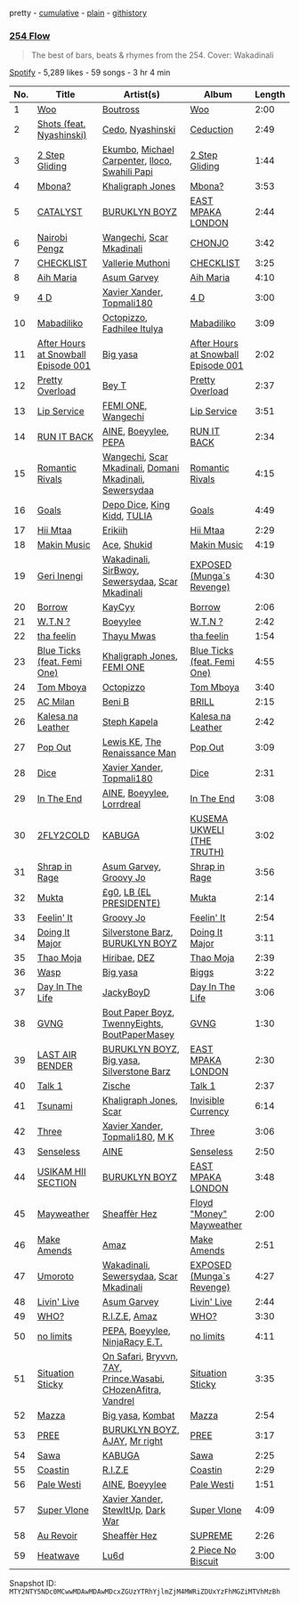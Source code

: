 pretty - [cumulative](/playlists/cumulative/37i9dQZF1DWZdKbfDnTWVN.md) - [plain](/playlists/plain/37i9dQZF1DWZdKbfDnTWVN) - [githistory](https://github.githistory.xyz/mackorone/spotify-playlist-archive/blob/main/playlists/plain/37i9dQZF1DWZdKbfDnTWVN)

### [254 Flow](https://open.spotify.com/playlist/37i9dQZF1DWZdKbfDnTWVN)

> The best of bars, beats & rhymes from the 254\. Cover: Wakadinali

[Spotify](https://open.spotify.com/user/spotify) - 5,289 likes - 59 songs - 3 hr 4 min

| No. | Title | Artist(s) | Album | Length |
|---|---|---|---|---|
| 1 | [Woo](https://open.spotify.com/track/2X4y4atdcQXSaWn8aBSJZq) | [Boutross](https://open.spotify.com/artist/60llzVzPwr1pfNy7qerr7y) | [Woo](https://open.spotify.com/album/6JKsNhNlPwfClt6j5ueIJM) | 2:00 |
| 2 | [Shots \(feat\. Nyashinski\)](https://open.spotify.com/track/1oZYyR3EWPOPTyrZXIQuey) | [Cedo](https://open.spotify.com/artist/4XnL8ClOo3yWrWU4VJWa6q), [Nyashinski](https://open.spotify.com/artist/7KY9NaOVRmptl8vlpVomi6) | [Ceduction](https://open.spotify.com/album/72CVdgTmhjPyGh78LRv1Gy) | 2:49 |
| 3 | [2 Step Gliding](https://open.spotify.com/track/3LCisn5gOFXlwHR6CCJH1h) | [Ekumbo](https://open.spotify.com/artist/1a40Z4TMkLys2UVlxDXPT7), [Michael Carpenter](https://open.spotify.com/artist/2zxCiaufpb0PVlWb9iRBDz), [lloco](https://open.spotify.com/artist/2WTWVfASuVDEfdKWjTomXH), [Swahili Papi](https://open.spotify.com/artist/66HNxzGcmvdYQD36Pcg0Di) | [2 Step Gliding](https://open.spotify.com/album/6ZnGv3LJi8W90QoaqNlMRh) | 1:44 |
| 4 | [Mbona?](https://open.spotify.com/track/5hJ9UhvS0IFU2docn62NAq) | [Khaligraph Jones](https://open.spotify.com/artist/1xxXRVpuEm3X3p1QEm61Az) | [Mbona?](https://open.spotify.com/album/4VCwHlYHoyBL86bpXbORGh) | 3:53 |
| 5 | [CATALYST](https://open.spotify.com/track/3gaYFa4e3JswfToeYHtAKX) | [BURUKLYN BOYZ](https://open.spotify.com/artist/4iXOuQsJ5qOOC7HgOIXLFU) | [EAST MPAKA LONDON](https://open.spotify.com/album/47vN97kxrAYQUMNEjgBX0G) | 2:44 |
| 6 | [Nairobi Pengz](https://open.spotify.com/track/6vYlSCbecwhbLN7LCReItg) | [Wangechi](https://open.spotify.com/artist/3sRwsuyZVOyczSZUSiAHj6), [Scar Mkadinali](https://open.spotify.com/artist/61npyqrvQo2AGnjNqIV6E7) | [CHONJO](https://open.spotify.com/album/7MKDPUsNzh4adGw36ACW9C) | 3:42 |
| 7 | [CHECKLIST](https://open.spotify.com/track/4vSPH1x7oYohAUEoYehl2b) | [Vallerie Muthoni](https://open.spotify.com/artist/0BODXRyhRpJie8h9qpZb9E) | [CHECKLIST](https://open.spotify.com/album/1AtdGKcZ4hjcWTBDGDRpD2) | 3:25 |
| 8 | [Aih Maria](https://open.spotify.com/track/0iVU7CCX8PbJcE6JnmAFWo) | [Asum Garvey](https://open.spotify.com/artist/5RzBJUlfg5ps6jEJz98Ga7) | [Aih Maria](https://open.spotify.com/album/6PWFocnXFRIzDAokwppdlu) | 4:10 |
| 9 | [4 D](https://open.spotify.com/track/1x1hN1KpXLCtqbCx280sgp) | [Xavier Xander](https://open.spotify.com/artist/71j1401qfvGqlUYS5l3axQ), [Topmali180](https://open.spotify.com/artist/6MrIAMGDktCB2Gib8xcWSV) | [4 D](https://open.spotify.com/album/0irLPPH3fJqXlbK0lAY0XF) | 3:00 |
| 10 | [Mabadiliko](https://open.spotify.com/track/0fEw1TI2CPzXs93EEKo0cl) | [Octopizzo](https://open.spotify.com/artist/7Ijwdl32LSddH695Qn3q5o), [Fadhilee Itulya](https://open.spotify.com/artist/3iWzdkOgIDqZDiakNnnlig) | [Mabadiliko](https://open.spotify.com/album/6IFsDy5C0kynOzSTMQVolo) | 3:09 |
| 11 | [After Hours at Snowball Episode 001](https://open.spotify.com/track/2SbDMuwzjoWL9prDUjcg6n) | [Big yasa](https://open.spotify.com/artist/4irem3YwBjOoB8CoYIPwRc) | [After Hours at Snowball Episode 001](https://open.spotify.com/album/2BoA5Ef4dwNqdYhN1nPBPs) | 2:02 |
| 12 | [Pretty Overload](https://open.spotify.com/track/6a2WQeQHhW1xUiIjskV672) | [Bey T](https://open.spotify.com/artist/5fGp7NJKHwbRlvQvDudkxk) | [Pretty Overload](https://open.spotify.com/album/2b03wQZzmqqtIcguqZfgqR) | 2:37 |
| 13 | [Lip Service](https://open.spotify.com/track/2Mtk2PU62wsaU6f9qnEh3p) | [FEMI ONE](https://open.spotify.com/artist/1Kg4nxeTD9wP3082jp1nkH), [Wangechi](https://open.spotify.com/artist/3sRwsuyZVOyczSZUSiAHj6) | [Lip Service](https://open.spotify.com/album/6lhrOKDPBdsz4adhAAoO6Q) | 3:51 |
| 14 | [RUN IT BACK](https://open.spotify.com/track/3Va9pM09AQ2Gyatgu4vQ0O) | [AINE](https://open.spotify.com/artist/6wjvPNWZyYAX8Q98XzVrQM), [Boeyylee](https://open.spotify.com/artist/4qMKT1IgMKpk9fnv6FYXLN), [PEPA](https://open.spotify.com/artist/4HqvlMEqy26JdJ99TagjWh) | [RUN IT BACK](https://open.spotify.com/album/6alK8J7KlYDgQB0bswLBdE) | 2:34 |
| 15 | [Romantic Rivals](https://open.spotify.com/track/3icpxCljEDRZ0OgMs5wXIY) | [Wangechi](https://open.spotify.com/artist/3sRwsuyZVOyczSZUSiAHj6), [Scar Mkadinali](https://open.spotify.com/artist/61npyqrvQo2AGnjNqIV6E7), [Domani Mkadinali](https://open.spotify.com/artist/5JAiIzH0jXCzYZe0nRbol2), [Sewersydaa](https://open.spotify.com/artist/4Fpbih3XlDuUndqbIOh1Vm) | [Romantic Rivals](https://open.spotify.com/album/32EU7qQmOukGB0S3x7C7cE) | 4:15 |
| 16 | [Goals](https://open.spotify.com/track/59XXyMYlMY06QLnaVQ9o9V) | [Depo Dice](https://open.spotify.com/artist/0SsuCEk4qdt5CsETfyyovW), [King Kidd](https://open.spotify.com/artist/7DzkDJiSGbedL6pa3qIdi5), [TULIA](https://open.spotify.com/artist/0jOx9WW4vWP4OYoaYnoCVC) | [Goals](https://open.spotify.com/album/2r8lP89AjPs1gYyb9r0g0u) | 4:49 |
| 17 | [Hii Mtaa](https://open.spotify.com/track/0ui12FkQuzICZ0eLlWylsb) | [Erikiih](https://open.spotify.com/artist/6J3h46dGlT2YXWm8gLNm5Z) | [Hii Mtaa](https://open.spotify.com/album/0vFlHQ56gYnHzbjGgXZlRe) | 2:29 |
| 18 | [Makin Music](https://open.spotify.com/track/4Z5DU441GzVl5OVxUl8xmU) | [Ace](https://open.spotify.com/artist/4JE88HnStToQiqFDeVOxV9), [Shukid](https://open.spotify.com/artist/7L7R79upSyUMVrmKtmF13G) | [Makin Music](https://open.spotify.com/album/2vER1Eyvwv8hJJsuFIpbfH) | 4:19 |
| 19 | [Geri Inengi](https://open.spotify.com/track/3mMCfqlXkDzH8jE9mjIu7d) | [Wakadinali](https://open.spotify.com/artist/10jefIr7Jj7c0dDJEqRcWK), [SirBwoy](https://open.spotify.com/artist/2YGz5XZZOcYA9TjDacv2aC), [Sewersydaa](https://open.spotify.com/artist/4Fpbih3XlDuUndqbIOh1Vm), [Scar Mkadinali](https://open.spotify.com/artist/3RCoJbqdoT2wavPdNCob2T) | [EXPOSED \(Munga\`s Revenge\)](https://open.spotify.com/album/7EdsRJcXSbgaulhtzYN14n) | 4:30 |
| 20 | [Borrow](https://open.spotify.com/track/5Fy8z5xuJHsd6Id0DYRxZN) | [KayCyy](https://open.spotify.com/artist/7gmVTgaiN0gpDJKvTHPTRL) | [Borrow](https://open.spotify.com/album/5KPBYQCbDjDW1depOwv61k) | 2:06 |
| 21 | [W.T.N ?](https://open.spotify.com/track/7dfVmXnGB5OlBHiQum53rL) | [Boeyylee](https://open.spotify.com/artist/4qMKT1IgMKpk9fnv6FYXLN) | [W.T.N ?](https://open.spotify.com/album/2G2k6UrxLNcEGWhZLUNueo) | 2:42 |
| 22 | [tha feelin](https://open.spotify.com/track/3GM4jz8GuMkVUvCODSZ1i0) | [Thayu Mwas](https://open.spotify.com/artist/6Za9gHP7gAvWh4IJC9Osqc) | [tha feelin](https://open.spotify.com/album/2pQ8DLVKqm5YYIseTwjnhZ) | 1:54 |
| 23 | [Blue Ticks \(feat\. Femi One\)](https://open.spotify.com/track/4idmyddVB7baddyWJWDnEF) | [Khaligraph Jones](https://open.spotify.com/artist/1xxXRVpuEm3X3p1QEm61Az), [FEMI ONE](https://open.spotify.com/artist/1Kg4nxeTD9wP3082jp1nkH) | [Blue Ticks \(feat\. Femi One\)](https://open.spotify.com/album/2TNxPFOTblCkmnndT4Z3Ki) | 4:55 |
| 24 | [Tom Mboya](https://open.spotify.com/track/2y5CIx4aoIGMoJilesf2yA) | [Octopizzo](https://open.spotify.com/artist/7Ijwdl32LSddH695Qn3q5o) | [Tom Mboya](https://open.spotify.com/album/1FC8uWdB2v0vgMiLFqbnH9) | 3:40 |
| 25 | [AC Milan](https://open.spotify.com/track/1QlHg2lCPjSBScMEnBNzA9) | [Beni B](https://open.spotify.com/artist/6EpoazFj4SFu6uVwZnOCiT) | [BRILL](https://open.spotify.com/album/12SXT9ZmInfyrQhtXzNLO5) | 2:15 |
| 26 | [Kalesa na Leather](https://open.spotify.com/track/0YETEpBObtWQAAlrEBL5VK) | [Steph Kapela](https://open.spotify.com/artist/6wLnCeHouyPLFHjolO1Igl) | [Kalesa na Leather](https://open.spotify.com/album/2BmdCBVfeopAna7jznaQOM) | 2:42 |
| 27 | [Pop Out](https://open.spotify.com/track/0XLWcdwnbkaq1sxbNXJBNs) | [Lewis KE](https://open.spotify.com/artist/5EWEp45uBW3TNr3v0F0bT3), [The Renaissance Man](https://open.spotify.com/artist/6nszgkJNXu8EhZdEzaYqWi) | [Pop Out](https://open.spotify.com/album/3DKxIMMpgRakBLeaXEs0JG) | 3:09 |
| 28 | [Dice](https://open.spotify.com/track/5SJxfCadODTEdgO9ooKOmR) | [Xavier Xander](https://open.spotify.com/artist/71j1401qfvGqlUYS5l3axQ), [Topmali180](https://open.spotify.com/artist/6MrIAMGDktCB2Gib8xcWSV) | [Dice](https://open.spotify.com/album/78nK71bAefWTNdu7mXmdcG) | 2:31 |
| 29 | [In The End](https://open.spotify.com/track/6oLe2HrrJQ3BBIyq2TTqIm) | [AINE](https://open.spotify.com/artist/6wjvPNWZyYAX8Q98XzVrQM), [Boeyylee](https://open.spotify.com/artist/4qMKT1IgMKpk9fnv6FYXLN), [Lorrdreal](https://open.spotify.com/artist/7nRPXBDL1XWxB76tWRg2wP) | [In The End](https://open.spotify.com/album/2QY8FAFs5PBzTwzyAkElwY) | 3:08 |
| 30 | [2FLY2COLD](https://open.spotify.com/track/3kFnL2zptnyzdcrgPJz5V8) | [KABUGA](https://open.spotify.com/artist/68d2olhtpyi3Lt3vKY6uWa) | [KUSEMA UKWELI \(THE TRUTH\)](https://open.spotify.com/album/7FfGiHEYSpuqCdUvhfifyO) | 3:02 |
| 31 | [Shrap in Rage](https://open.spotify.com/track/7rHVA6faZqOaxt58d9f5bK) | [Asum Garvey](https://open.spotify.com/artist/5RzBJUlfg5ps6jEJz98Ga7), [Groovy Jo](https://open.spotify.com/artist/1IwUZ6iKBJmi7YdDRqAHr6) | [Shrap in Rage](https://open.spotify.com/album/6dNBtrnPvbKdNXJQaIoq1p) | 3:56 |
| 32 | [Mukta](https://open.spotify.com/track/0oN4a2IN6iaUT3onIIuBYI) | [£g0](https://open.spotify.com/artist/3VfGT695sBZZvATskxjdr0), [LB \(EL PRESIDENTE\)](https://open.spotify.com/artist/19tmkCNT4ZOGkI4cLgSxO3) | [Mukta](https://open.spotify.com/album/71d0dEnWw8vBQ2Ka3MQtKG) | 2:14 |
| 33 | [Feelin' It](https://open.spotify.com/track/1KqtoMNOZbvsiB0K7ZWiHp) | [Groovy Jo](https://open.spotify.com/artist/1IwUZ6iKBJmi7YdDRqAHr6) | [Feelin' It](https://open.spotify.com/album/1tYGnwCO1uFu49hkYKK2nc) | 2:54 |
| 34 | [Doing It Major](https://open.spotify.com/track/5SWH1zFKXIwNL50sStm7Ei) | [Silverstone Barz](https://open.spotify.com/artist/0ORrak8S66JgLaZFSXH6gg), [BURUKLYN BOYZ](https://open.spotify.com/artist/4iXOuQsJ5qOOC7HgOIXLFU) | [Doing It Major](https://open.spotify.com/album/6LhgJz1N20khvZ9P45nqFN) | 3:11 |
| 35 | [Thao Moja](https://open.spotify.com/track/1PO7W6fuOlFqM7bdNhzN1q) | [Hiribae](https://open.spotify.com/artist/1WqYHHRmIP1FduEtaEicL3), [DEZ](https://open.spotify.com/artist/3msuv9fbuApqt9E4cJ6HWv) | [Thao Moja](https://open.spotify.com/album/0BJkuk75Yj4gVz11P8ckuM) | 2:39 |
| 36 | [Wasp](https://open.spotify.com/track/76TeUkPnBIKQuj3aNgSvNn) | [Big yasa](https://open.spotify.com/artist/4irem3YwBjOoB8CoYIPwRc) | [Biggs](https://open.spotify.com/album/5jSHZN2vS2gvYySlQfUQBD) | 3:22 |
| 37 | [Day In The Life](https://open.spotify.com/track/4ZO9Y99uojl291TjD2U0eJ) | [JackyBoyD](https://open.spotify.com/artist/6RqBs6Cc37m6dBDYfUlmoC) | [Day In The Life](https://open.spotify.com/album/5YHWe62ygI6WMaBqGb1rOk) | 3:06 |
| 38 | [GVNG](https://open.spotify.com/track/2x0IbiX2uIrA3rH8G3Nzb3) | [Bout Paper Boyz](https://open.spotify.com/artist/2EXPwSRAffYH1zNCalvcaB), [TwennyEights](https://open.spotify.com/artist/6wsz9QSirpcHgvkZ2Huhv0), [BoutPaperMasey](https://open.spotify.com/artist/7u408StdmIpsqxET0fm3dW) | [GVNG](https://open.spotify.com/album/5AUM8rsUTPiTldUtH7k0ux) | 1:30 |
| 39 | [LAST AIR BENDER](https://open.spotify.com/track/3Tkrl8e0p4WvXCq31ITeXw) | [BURUKLYN BOYZ](https://open.spotify.com/artist/4iXOuQsJ5qOOC7HgOIXLFU), [Big yasa](https://open.spotify.com/artist/4irem3YwBjOoB8CoYIPwRc), [Silverstone Barz](https://open.spotify.com/artist/0ORrak8S66JgLaZFSXH6gg) | [EAST MPAKA LONDON](https://open.spotify.com/album/47vN97kxrAYQUMNEjgBX0G) | 2:30 |
| 40 | [Talk 1](https://open.spotify.com/track/2IEMb0weVldFdaFNKk3S2e) | [Zische](https://open.spotify.com/artist/0JB6umTJU4N8s89kqt63yZ) | [Talk 1](https://open.spotify.com/album/1fyB2EcRkCsLybJBhdDKRz) | 2:37 |
| 41 | [Tsunami](https://open.spotify.com/track/0Z412tcJhHWjmU7q05qI7T) | [Khaligraph Jones](https://open.spotify.com/artist/1xxXRVpuEm3X3p1QEm61Az), [Scar](https://open.spotify.com/artist/4jNWY4AuhaqlwrKsYpYPhH) | [Invisible Currency](https://open.spotify.com/album/3bMnNtT3KDro78bMlWiq8a) | 6:14 |
| 42 | [Three](https://open.spotify.com/track/7mNsd1i6rIlRWK8N4QtlOg) | [Xavier Xander](https://open.spotify.com/artist/71j1401qfvGqlUYS5l3axQ), [Topmali180](https://open.spotify.com/artist/6MrIAMGDktCB2Gib8xcWSV), [M K](https://open.spotify.com/artist/5pe0KlboxFAgiROqr1HMcy) | [Three](https://open.spotify.com/album/76KkDaIeYGn4d25R5CgIbT) | 3:06 |
| 43 | [Senseless](https://open.spotify.com/track/2CxK2sMoIkMgFzH91SngMI) | [AINE](https://open.spotify.com/artist/6wjvPNWZyYAX8Q98XzVrQM) | [Senseless](https://open.spotify.com/album/5mt4ZmtZH0dV0YmKJyiY6S) | 2:50 |
| 44 | [USIKAM HII SECTION](https://open.spotify.com/track/5XDl1xJSDK5ys6jI9r0p2i) | [BURUKLYN BOYZ](https://open.spotify.com/artist/4iXOuQsJ5qOOC7HgOIXLFU) | [EAST MPAKA LONDON](https://open.spotify.com/album/47vN97kxrAYQUMNEjgBX0G) | 3:48 |
| 45 | [Mayweather](https://open.spotify.com/track/6tnqY6pSxCt0MBdXykpA52) | [Sheaffèr Hez](https://open.spotify.com/artist/0qULQvjFwJoYTjwAMQQFc7) | [Floyd "Money" Mayweather](https://open.spotify.com/album/5yPEvtd93BYHO9CEBzqDgN) | 2:00 |
| 46 | [Make Amends](https://open.spotify.com/track/5F2xI5nPDnatDJvNtP06NA) | [Amaz](https://open.spotify.com/artist/3wtVJS5a0IunELhRRHubXr) | [Make Amends](https://open.spotify.com/album/5uFC8GqHRAwtyV2wY8oWER) | 2:51 |
| 47 | [Umoroto](https://open.spotify.com/track/5wjD5yBTFfmSzfFdxfNAki) | [Wakadinali](https://open.spotify.com/artist/10jefIr7Jj7c0dDJEqRcWK), [Sewersydaa](https://open.spotify.com/artist/4Fpbih3XlDuUndqbIOh1Vm), [Scar Mkadinali](https://open.spotify.com/artist/3RCoJbqdoT2wavPdNCob2T) | [EXPOSED \(Munga\`s Revenge\)](https://open.spotify.com/album/7EdsRJcXSbgaulhtzYN14n) | 4:27 |
| 48 | [Livin' Live](https://open.spotify.com/track/78HexnFc3Yy7NAMGmxXQyr) | [Asum Garvey](https://open.spotify.com/artist/5RzBJUlfg5ps6jEJz98Ga7) | [Livin' Live](https://open.spotify.com/album/25ibNvlW5yK0QyWzuOEt5J) | 2:44 |
| 49 | [WHO?](https://open.spotify.com/track/4qgRm4l0ns4cClQyIsOJ1c) | [R.I.Z.E](https://open.spotify.com/artist/4eW4BZAP0bK32vgLIe1IqO), [Amaz](https://open.spotify.com/artist/3wtVJS5a0IunELhRRHubXr) | [WHO?](https://open.spotify.com/album/1utTBCnNVBfUea8ZpP99NZ) | 3:30 |
| 50 | [no limits](https://open.spotify.com/track/642GFCw2GgE1Vc9c3RZjEI) | [PEPA](https://open.spotify.com/artist/4HqvlMEqy26JdJ99TagjWh), [Boeyylee](https://open.spotify.com/artist/4qMKT1IgMKpk9fnv6FYXLN), [NinjaRacy E.T.](https://open.spotify.com/artist/4H0GbCa3OpIs47U1Qio42I) | [no limits](https://open.spotify.com/album/6noNnHm5ItLugU4JG9DOGL) | 4:11 |
| 51 | [Situation Sticky](https://open.spotify.com/track/4UMUYdkPJTXml0XOXiH1AR) | [On Safari](https://open.spotify.com/artist/7C4Sna90V9C5gRrtZNh8kZ), [Bryvvn](https://open.spotify.com/artist/1YcGi2JIfTzbotFBDiysfS), [7AY](https://open.spotify.com/artist/3MiRH0LK3bcno7nZa6QtLm), [Prince.Wasabi](https://open.spotify.com/artist/2Gaxo8kmFvgNJvNmg6ZsGH), [CHozenAfitra](https://open.spotify.com/artist/3ezTcPg7Z7zY1p1XbVuRiQ), [Vandrel](https://open.spotify.com/artist/6nYKLho6i0KRNEEqffoJfv) | [Situation Sticky](https://open.spotify.com/album/20aSo6Bl2IP2Qku5aFAx5i) | 3:35 |
| 52 | [Mazza](https://open.spotify.com/track/1kAL4G6ScoiGFB1YWRKtj7) | [Big yasa](https://open.spotify.com/artist/4irem3YwBjOoB8CoYIPwRc), [Kombat](https://open.spotify.com/artist/3lWesKnd7TQsvcI6MpHB6o) | [Mazza](https://open.spotify.com/album/5xk0cKFFkH0cZtSnufyU6a) | 2:54 |
| 53 | [PREE](https://open.spotify.com/track/0voJpkHOyEcHiTmCS6rFEB) | [BURUKLYN BOYZ](https://open.spotify.com/artist/4iXOuQsJ5qOOC7HgOIXLFU), [AJAY](https://open.spotify.com/artist/0aSARVYhhKFQov5I8xfCY0), [Mr right](https://open.spotify.com/artist/5FafI7t7Msq7cTLo1qyjHG) | [PREE](https://open.spotify.com/album/6dNMrRjXb7bSU6uI2jRVX0) | 3:17 |
| 54 | [Sawa](https://open.spotify.com/track/0wJmCGVg0JTGE3iyHUqyWK) | [KABUGA](https://open.spotify.com/artist/68d2olhtpyi3Lt3vKY6uWa) | [Sawa](https://open.spotify.com/album/6qzmfRbYjwYP4unvKH9BSV) | 2:25 |
| 55 | [Coastin](https://open.spotify.com/track/3Q6sRzzw2IIUDhEAag9Ah4) | [R.I.Z.E](https://open.spotify.com/artist/4eW4BZAP0bK32vgLIe1IqO) | [Coastin](https://open.spotify.com/album/037ahJTrsQ4PuEvFUHljwQ) | 2:29 |
| 56 | [Pale Westi](https://open.spotify.com/track/21LNoPtgH50h5RARs7SV1s) | [AINE](https://open.spotify.com/artist/6wjvPNWZyYAX8Q98XzVrQM), [Boeyylee](https://open.spotify.com/artist/4qMKT1IgMKpk9fnv6FYXLN) | [Pale Westi](https://open.spotify.com/album/4FCrFtIretOPfiqLKComqn) | 1:51 |
| 57 | [Super Vlone](https://open.spotify.com/track/3miQtVjY8EzasTE1BoKJrh) | [Xavier Xander](https://open.spotify.com/artist/71j1401qfvGqlUYS5l3axQ), [StewItUp](https://open.spotify.com/artist/5Q0VdhxLmQ5U7hVMJE52iP), [Dark War](https://open.spotify.com/artist/4F3FcVXU6fJ5nUCiKo2LNM) | [Super Vlone](https://open.spotify.com/album/6opfFkWE4RMyDrO675V23X) | 4:09 |
| 58 | [Au Revoir](https://open.spotify.com/track/4FvQmCYubtpfKo5Dhbmf0f) | [Sheaffèr Hez](https://open.spotify.com/artist/0qULQvjFwJoYTjwAMQQFc7) | [SUPREME](https://open.spotify.com/album/3fXiFOgUIgjXK7XndFWN3I) | 2:26 |
| 59 | [Heatwave](https://open.spotify.com/track/2dM7b0L4uNSz88jeS8M7iW) | [Lu6d](https://open.spotify.com/artist/6N5wVk9rWLATXCDtk9Ojpm) | [2 Piece No Biscuit](https://open.spotify.com/album/4rhwfFtOMn9SmVjhSiEXIm) | 3:00 |

Snapshot ID: `MTY2NTY5NDc0MCwwMDAwMDAwMDcxZGUzYTRhYjlmZjM4MWRiZDUxYzFhMGZiMTVhMzBh`
